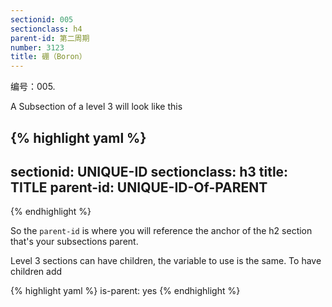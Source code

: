 ```yaml
---
sectionid: 005
sectionclass: h4
parent-id: 第二周期
number: 3123
title: 硼（Boron）
---
```

编号：005.

A Subsection of a level 3 will look like this

{% highlight yaml %}
---
sectionid: UNIQUE-ID
sectionclass: h3
title: TITLE
parent-id: UNIQUE-ID-Of-PARENT
---
{% endhighlight %}

So the `parent-id` is where you will reference the anchor of the h2 section that's your subsections parent.

Level 3 sections can have children, the variable to use is the same. To have children add

{% highlight yaml %}
is-parent: yes
{% endhighlight %}